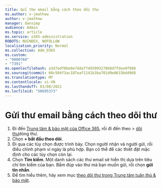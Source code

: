 ```yaml
---
title: Gửi thư email bằng cách theo dõi thư
ms.author: v-jmathew
author: v-jmathew
manager: dansimp
audience: Admin
ms.topic: article
ms.service: o365-administration
ROBOTS: NOINDEX, NOFOLLOW
localization_priority: Normal
ms.collection: Adm_O365
ms.custom:
- "9000760"
- "7391"
ms.openlocfilehash: a3d7edf0be0e7ddaf749399327868d7fdea9f980
ms.sourcegitcommit: 60c504f3ac187eaf1141b3ba701d9e0633bdd968
ms.translationtype: MT
ms.contentlocale: vi-VN
ms.lasthandoff: 03/08/2021
ms.locfileid: "50695373"
---
```

# <a name="submit-an-email-message-using-message-trace"></a>Gửi thư email bằng cách theo dõi thư

1. Đi đến [Trung tâm & bảo mật của Office 365](https://go.microsoft.com/fwlink/p/?linkid=2077143), rồi đi đến theo   >  [dõi thư](https://go.microsoft.com/fwlink/?linkid=2101048)dòng thư.
2. Chọn **+ bắt đầu theo dõi**.
3. Đi qua các tùy chọn được trình bày. Chọn người nhận và người gửi, rồi điều chỉnh phạm vi ngày là phù hợp. Bạn có thể để các thiết đặt mặc định cho các tùy chọn còn lại.
4. Chọn **Tìm kiếm**. Một danh sách các thư email sẽ hiển thị dựa trên tiêu chí tìm kiếm của bạn. Bấm đúp vào thư mà bạn muốn gửi, rồi chọn **gửi tin nhắn**.
5. Để tìm hiểu thêm, hãy xem mục [theo dõi thư trong Trung tâm tuân thủ & bảo mật](https://go.microsoft.com/fwlink/?linkid=2101557).
